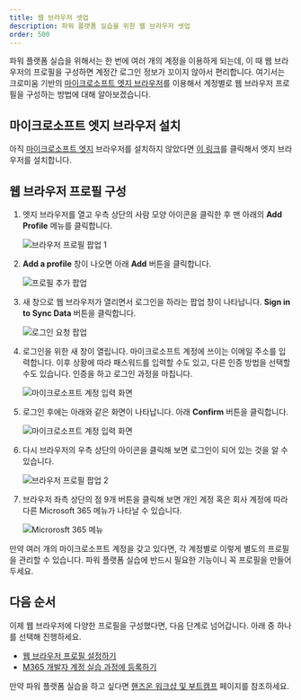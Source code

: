 ```yaml
---
title: 웹 브라우저 셋업
description: 파워 플랫폼 실습을 위한 웹 브라우저 셋업
order: 500
---
```


파워 플랫폼 실습을 위해서는 한 번에 여러 개의 계정을 이용하게 되는데, 이 때 웹 브라우저의 프로필을 구성하면 계정간 로그인 정보가 꼬이지 않아서 편리합니다. 여기서는 크로미움 기반의 [마이크로소프트 엣지 브라우저][edge]를 이용해서 계정별로 웹 브라우저 프로필을 구성하는 방법에 대해 알아보겠습니다.


## 마이크로소프트 엣지 브라우저 설치 ##

아직 [마이크로소프트 엣지][edge] 브라우저를 설치하지 않았다면 [이 링크][edge]를 클릭해서 엣지 브라우저를 설치합니다.


## 웹 브라우저 프로필 구성 ##

1. 엣지 브라우저를 열고 우측 상단의 사람 모양 아이콘을 클릭한 후 맨 아래의 **Add Profile** 메뉴를 클릭합니다.

    ![브라우저 프로필 팝업 1][image-01]

2. **Add a profile** 창이 나오면 아래 **Add** 버튼을 클릭합니다.

    ![프로필 추가 팝업][image-02]

3. 새 창으로 웹 브라우저가 열리면서 로그인을 하라는 팝업 창이 나타납니다. **Sign in to Sync Data** 버튼을 클릭합니다.

    ![로그인 요청 팝업][image-03]

4. 로그인을 위한 새 창이 열립니다. 마이크로소프트 계정에 쓰이는 이메일 주소를 입력합니다. 이후 상황에 따라 패스워드를 입력할 수도 있고, 다른 인증 방법을 선택할 수도 있습니다. 인증을 하고 로그인 과정을 마칩니다.

    ![마이크로소프트 계정 입력 화면][image-04]

5. 로그인 후에는 아래와 같은 화면이 나타납니다. 아래 **Confirm** 버튼을 클릭합니다.

    ![마이크로소프트 계정 입력 화면][image-05]

6. 다시 브라우저의 우측 상단의 아이콘을 클릭해 보면 로그인이 되어 있는 것을 알 수 있습니다.

    ![브라우저 프로필 팝업 2][image-06]

7. 브라우저 좌측 상단의 점 9개 버튼을 클릭해 보면 개인 계정 혹은 회사 계정에 따라 다른 Microsoft 365 메뉴가 나타날 수 있습니다.

    ![Microrosft 365 메뉴][image-07]

만약 여러 개의 마이크로소프트 계정을 갖고 있다면, 각 계정별로 이렇게 별도의 프로필을 관리할 수 있습니다. 파워 플랫폼 실습에 반드시 필요한 기능이니 꼭 프로필을 만들어 두세요.


## 다음 순서 ##

이제 웹 브라우저에 다양한 프로필을 구성했다면, 다음 단계로 넘어갑니다. 아래 중 하나를 선택해 진행하세요.

* [웹 브라우저 프로필 설정하기][handson browser profile]
* [M365 개발자 계정 실습 과정에 등록하기][handson m365 rego]

만약 파워 플랫폼 실습을 하고 싶다면 [핸즈온 워크샵 및 부트캠프](/workshops) 페이지를 참조하세요.


[image-01]: ../images/workshops/browser-setup-01.png
[image-02]: ../images/workshops/browser-setup-02.png
[image-03]: ../images/workshops/browser-setup-03.png
[image-04]: ../images/workshops/browser-setup-04.png
[image-05]: ../images/workshops/browser-setup-05.png
[image-06]: ../images/workshops/browser-setup-06.png
[image-07]: ../images/workshops/browser-setup-07.png


[edge]: https://www.microsoft.com/ko-kr/edge?WT.mc_id=power-34890-juyoo

[handson browser profile]: ../pl-900/web-browser-setup
[handson m365 rego]: ../pl-900/m365-account-registration
